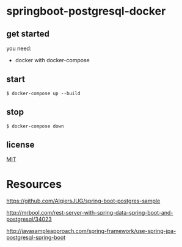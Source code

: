 # springboot-postgresql-docker


## get started

you need:
- docker with docker-compose

## start

  `$ docker-compose up --build`


## stop

  `$ docker-compose down`

## license

[MIT](LICENSE)


# Resources

https://github.com/AlgiersJUG/spring-boot-postgres-sample

http://mrbool.com/rest-server-with-spring-data-spring-boot-and-postgresql/34023

http://javasampleapproach.com/spring-framework/use-spring-jpa-postgresql-spring-boot

